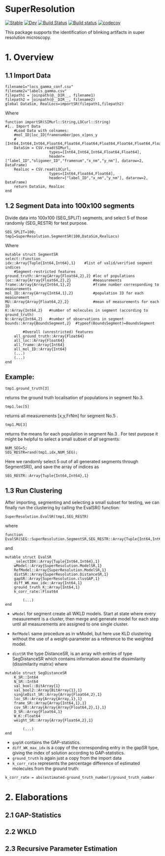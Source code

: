 # SuperResolution

[![Stable](https://img.shields.io/badge/docs-stable-blue.svg)](https://pgsch.github.io/SuperResolution/)
[![Dev](https://img.shields.io/badge/docs-dev-blue.svg)](https://pgsch.github.io/SuperResolution/)
[![Build Status](https://travis-ci.com/PGSch/SuperResolution.svg?branch=master)](https://travis-ci.com/PGSch/SuperResolution.jl)
[![Build status](https://ci.appveyor.com/api/projects/status/lsftvomwnugjr87a?svg=true)](https://ci.appveyor.com/project/PGSch/superresolution)
[![codecov](https://codecov.io/gh/PGSch/SuperResolution/branch/master/graph/badge.svg?token=zdFsH1KZKH)](https://codecov.io/gh/PGSch/SuperResolution)

This package supports the identification of blinking artifacts in super resolution microscopy.

# 1. Overview
## 1.1 Import Data
```
filename1="locs_gamma_conf.csv"
filename2="labels_gamma.csv"
filepath1 = joinpath(@__DIR__, filename1)
filepath2 = joinpath(@__DIR__, filename2)
global DataSim, RealLocs=importSR(filepath1,filepath2)
```
Where
```
function importSR(SIMurl::String,LOCurl::String)
#1.. Import Data
	#Load Data with colnames:
	#mol_ID|loc_ID|framenumber|pos_x|pos_y
	#[Int64,Int64,Int64,Float64,Float64,Float64,Float64,Float64,Float64,Float64]
	DataSim = CSV.read(SIMurl,
					types=[Int64,Int64,Int64,Float64,Float64],
					header=["label_ID","oligomer_ID","framenum","x_nm","y_nm"], datarow=2, DataFrame)
	RealLoc = CSV.read(LOCurl,
					types=[Int64,Float64,Float64],
					header=["label_ID","x_nm","y_nm"], datarow=2, DataFrame)
	return DataSim, RealLoc
end
```


## 1.2 Segment Data into 100x100 segments
Divide data into 100x100 (SEG_SPLIT) segments, and select 5 of those randomly (SEG_RESTR) for test purpose.
```
SEG_SPLIT=100;
tmp1=SuperResolution.SegmentSR(100,DataSim,RealLocs)

```
Where
```
mutable struct SegmentSR
select::Function
idx::Array{Tuple{Int64,Int64},1}	#list of valid/verified segment indices
	#Segment-restricted features
ground_truth::Array{Array{Float64,2},2}	#loc of populations
loc::Array{Array{Float64,2},2}			#measurements
frame::Array{Array{Int64,1},2}			#frame number corresponding to measurements
mol_ID::Array{Array{Int64,1},2}			#population ID for each measurement
MU::Array{Array{Float64,2},2}			#mean of measurements for each ID
K::Array{Int64,2}	#number of molecules in segment (according to ground_truth)
N::Array{Int64,2}	#number of observations in segment
bounds::Array{BoundsSegment,2}	#typeof(BoundsSegment)=BoundsSegment

		#Overall (unrestricted) features
	all_ground_truth::Array{Float64}
	all_loc::Array{Float64}
	all_frame::Array{Int64}
	all_mol_ID::Array{Int64}
	(...)
	(...)
end
```
## Example:
```
tmp1.ground_truth[3]
```
returns the ground truth localisation of populations in segment No.3.
```
tmp1.loc[5]
```
returns all measurements [x,y,FrNm] for segment No.5 .
```
tmp1.MU[3]
```
returns the means for each population in segment No.3 .
For test purpose it might be helpful to select a small subset of all segments:
```
NUM_SEG=5;
SEG_RESTR=rand(tmp1.idx,NUM_SEG);
```
Here we randomly select 5 out of all generated segments through SegmentSR(), and save the array of indices as
```
SEG_RESTR::Array{Tuple{Int64,Int64},1}
```


## 1.3 Run Clustering
After importing, segmenting and selecting a small subset for testing, we can finally run the clustering by calling the EvalSR() function:
```
SuperResolution.EvalSR(tmp1,SEG_RESTR)
```
where
```
function EvalSR(SEG::SuperResolution.SegmentSR,SEG_RESTR::Array{Tuple{Int64,Int64},1})
```
and
```
mutable struct EvalSR
    _selectIDX::Array{Tuple{Int64,Int64},1}
    wModel::Array{SuperResolution.ModelSR,1}
    RefModel::Array{SuperResolution.ModelSR,1}
    distSR::Array{SuperResolution.DistanceSR,1}
    gapSR::Array{SuperResolution.clusGAP,1}
    diff_WK_max_idx::Array{Int64,1}
    ground_truth_K::Array{Int64,1}
    k_corr_rate::Float64

		(...)
end
```
- `wModel` for segment create all WKLD models. Start at state where every measurement is a cluster, then merge and generate model for each step until all measurements are assigned to one single cluster.

- `RefModel` same procedure as in wModel, but here use KLD clustering without the use of a weight-parameter as a reference to the weighted model.

- `distSR` the type DistanceSR, is an array with entries of type SegDistanceSR which contains information about the dissimilarity (dissimilarity matrix) where
```
mutable struct SegDistanceSR
    K_SR::Int64
    N_SR::Int64
    val_bool::BitArray{1}
    val_bool2::Array{BitArray{1},1}
    singleDist_SR::Array{Array{Float64,2},1}
    loc_SR::Array{Array{Array,1},1}
    frame_SR::Array{Array{Int64,1},1}
    cov_SR::Array{Array{Array{Float64,2},1},1}
    D_SR::Array{Float64,1}
    W_K::Float64
    weight_SR::Array{Array{Float64,2},1}

		(...)
end
```
- `gapSR` contains the GAP-statistics.
- `diff_WK_max_idx` is a copy of the corresponding entry in the gapSR type, giving the index of solution according to GAP-statistics.
- `ground_truth` is again just a copy from the import data
- `k_corr_rate` represents the percentage difference of estimated molecules from the ground truth:
```
k_corr_rate = abs(estimated-ground_truth_number)/ground_truth_number
```
# 2. Elaborations
## 2.1 GAP-Statistics

## 2.2 WKLD

## 2.3 Recursive Parameter Estimation
